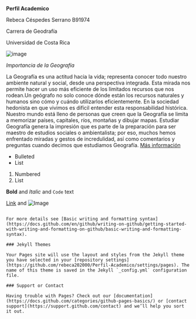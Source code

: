 **Perfil Academico**

Rebeca Céspedes Serrano B91974

Carrera de Geodrafía

Universidad de Costa Rica

![image](https://user-images.githubusercontent.com/104148040/165228791-17c54fdb-bafc-4283-b9fb-5fadcf8936be.png)

_Importancia de la Geografía_ 

La Geografía es una actitud hacia la vida; representa conocer todo nuestro ambiente natural y social, desde una perspectiva integrada. Esta mirada nos permite hacer un uso más eficiente de los limitados recursos que nos rodean.Un geógrafo no solo conoce dónde están los recursos naturales y humanos sino cómo y cuándo utilizarlos eficientemente. En la sociedad hedonista en que vivimos es difícil entender esta responsabilidad histórica. Nuestro mundo está lleno de personas que creen que la Geografía se limita a memorizar países, capitales, ríos, montañas y dibujar mapas. Estudiar Geografía genera la impresión que es parte de la preparación para ser maestro de estudios sociales o ambientalista; por eso, muchos hemos enfrentado miradas y gestos de incredulidad, así como comentarios y preguntas cuando decimos que estudiamos Geografía. [Más información](https://sociales.uprrp.edu/geografia/el-departamento/#:~:text=La%20Geograf%C3%ADa%20es%20una%20actitud,limitados%20recursos%20que%20nos%20rodean.)


- Bulleted
- List

1. Numbered
2. List

**Bold** and _Italic_ and `Code` text

[Link](url) and ![Image](src)
```

For more details see [Basic writing and formatting syntax](https://docs.github.com/en/github/writing-on-github/getting-started-with-writing-and-formatting-on-github/basic-writing-and-formatting-syntax).

### Jekyll Themes

Your Pages site will use the layout and styles from the Jekyll theme you have selected in your [repository settings](https://github.com/rebeca202000/Perfil-Academico/settings/pages). The name of this theme is saved in the Jekyll `_config.yml` configuration file.

### Support or Contact

Having trouble with Pages? Check out our [documentation](https://docs.github.com/categories/github-pages-basics/) or [contact support](https://support.github.com/contact) and we’ll help you sort it out.
